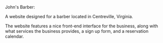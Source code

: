John's Barber:

A website designed for a barber located in Centreville, Virginia.

  The website features a nice front-end interface for the business, along with what services the business provides, a sign up form, and a reservation calendar.
